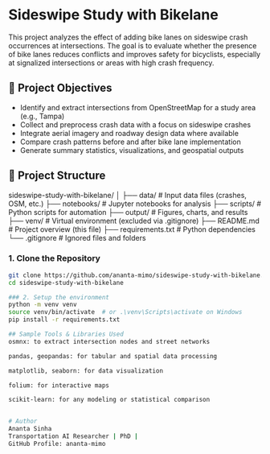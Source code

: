 # Sideswipe Study with Bikelane

This project analyzes the effect of adding bike lanes on sideswipe crash occurrences at intersections. The goal is to evaluate whether the presence of bike lanes reduces conflicts and improves safety for bicyclists, especially at signalized intersections or areas with high crash frequency.

## 🚦 Project Objectives

- Identify and extract intersections from OpenStreetMap for a study area (e.g., Tampa)
- Collect and preprocess crash data with a focus on sideswipe crashes
- Integrate aerial imagery and roadway design data where available
- Compare crash patterns before and after bike lane implementation
- Generate summary statistics, visualizations, and geospatial outputs

## 📁 Project Structure 

sideswipe-study-with-bikelane/
│
├── data/ # Input data files (crashes, OSM, etc.)
├── notebooks/ # Jupyter notebooks for analysis
├── scripts/ # Python scripts for automation
├── output/ # Figures, charts, and results
├── venv/ # Virtual environment (excluded via .gitignore)
├── README.md # Project overview (this file)
├── requirements.txt # Python dependencies
└── .gitignore # Ignored files and folders


### 1. Clone the Repository
```bash
git clone https://github.com/ananta-mimo/sideswipe-study-with-bikelane.git
cd sideswipe-study-with-bikelane

### 2. Setup the environment
python -m venv venv
source venv/bin/activate  # or .\venv\Scripts\activate on Windows
pip install -r requirements.txt

## Sample Tools & Libraries Used
osmnx: to extract intersection nodes and street networks

pandas, geopandas: for tabular and spatial data processing

matplotlib, seaborn: for data visualization

folium: for interactive maps

scikit-learn: for any modeling or statistical comparison


# Author
Ananta Sinha
Transportation AI Researcher | PhD |
GitHub Profile: ananta-mimo